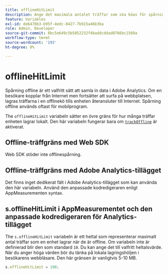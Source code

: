 ```yaml
---
title: offlineHitLimit
description: Ange det maximala antalet träffar som ska köas för spårning offline.
feature: Variables
exl-id: de6478b3-b95f-4edc-8427-7b915a46b3ba
role: Admin, Developer
source-git-commit: 8bc5e649c5b5852232f4baddcddad0766bc1569a
workflow-type: tm+mt
source-wordcount: '193'
ht-degree: 0%

---
```


# offlineHitLimit

Spårning offline är ett valfritt sätt att samla in data i Adobe Analytics. Om en besökare kopplar från Internet men fortsätter att surfa på webbplatsen, lagras träffarna i en offlinekö tills enheten återansluter till Internet. Spårning offline används oftast för mobilprogram.

The `offlineHitLimit` variabeln sätter en övre gräns för hur många träffar enheten lagrar lokalt. Den här variabeln fungerar bara om [`trackOffline`](trackoffline.md) är aktiverat.

## Offline-träffgräns med Web SDK

Web SDK stöder inte offlinespårning.

## Offline-träffgräns med Adobe Analytics-tillägget

Det finns inget dedikerat fält i Adobe Analytics-tillägget som kan använda den här variabeln. Använd den anpassade kodredigeraren enligt AppMeasurementen syntax.

## s.offlineHitLimit i AppMeasurementet och den anpassade kodredigeraren för Analytics-tillägget

The `s.offlineHitLimit` variabeln är ett heltal som representerar maximalt antal träffar som en enhet lagrar när de är offline. Om variabeln inte är definierad blir den som standard `10`. Du kan ange det till valfritt heltalsvärde. När du anger höga värden bör du tänka på lokala lagringshöljen i besökarens webbläsare. Den här gränsen är vanligtvis 5-10 MB.

```js
s.offlineHitLimit = 100;
```
